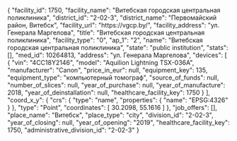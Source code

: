 {
    "facility_id": 1750,
    "facility_name": "Витебская городская центральная поликлиника",
    "district_id": "2-02-3",
    "district_name": "Первомайский район, Витебск",
    "facility_url": "https:\/\/vgcp.by\/",
    "facility_address": "ул. Генерала Маргелова",
    "title": "Витебская городская центральная поликлиника",
    "facility_type": "0",
    "ap_1": "2",
    "name": "Витебская городская центральная поликлиника",
    "state": "public institution",
    "stats": [],
    "med_id": 10264813,
    "address": "ул. Генерала Маргелова",
    "devices": [
        {
            "vin": "4СС18Y2146",
            "model": "Aquilion Lightning TSX-036A",
            "manufacturer": "Canon",
            "price_in_eur": null,
            "equipment_key": 135,
            "equipment_type": "компьютерный томограф",
            "source_of_funds": null,
            "number_of_slices": null,
            "year_of_purchase": null,
            "year_of_manufacture": 2018,
            "year_of_deinstallation": null,
            "healthcare_facility_key": 1750
        }
    ],
    "coord_x_y": {
        "crs": {
            "type": "name",
            "properties": {
                "name": "EPSG:4326"
            }
        },
        "type": "Point",
        "coordinates": [
            30.2098,
            55.1616
        ]
    },
    "job_offers": [],
    "place_name": "Витебск",
    "place_type": "city",
    "division_id": "2-02-3",
    "year_of_closing": null,
    "year_of_opening": "2019",
    "healthcare_facility_key": 1750,
    "administrative_division_id": "2-02-3"
}